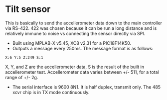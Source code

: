 # Tilt sensor

This is basically to send the accellerometer data down to the main controller via RS-422. 422 was chosen because it can be run a long distance and is relatively immune to noise vs connecting the sensor directly via SPI. 

- Built using MPLAB-X v5.45, XC8 v2.31 for a PIC18F14K50. 
- Outputs a message every 250ms. The message format is as follows:

`X:6 Y:5 Z:249 S:1`

X, Y, and Z are the accellerometer data, S is the result of the built in accellerometer test. 
Accellerometer data varies between +/- 511, for a total range of +/- 2g. 
- The serial interface is 9600 8N1. It is half duplex, transmit only. The 485 xcvr chip is in TX mode continuously. 
